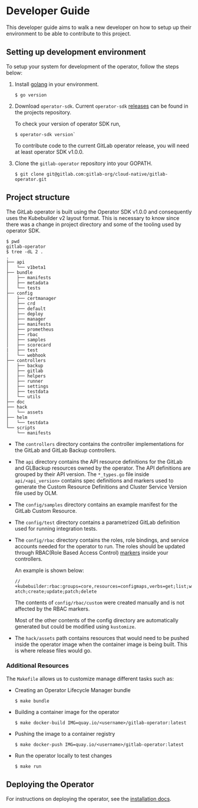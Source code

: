 # Developer Guide

This developer guide aims to walk a new developer on how to setup up their environment to be able to contribute to this project.

## Setting up development environment

To setup your system for development of the operator, follow the steps below:

1. Install [golang](https://golang.org/dl/) in your environment.

   ```shell
   $ go version
   ```

2. Download `operator-sdk`. Current `operator-sdk` [releases](https://github.com/operator-framework/operator-sdk/releases) can be found in the projects repository.

   To check your version of operator SDK run,

   ```shell
   $ operator-sdk version`
   ```

   To contribute code to the current GitLab operator release, you will need at least operator SDK v1.0.0.

3. Clone the `gitlab-operator` repository into your GOPATH.

   ```shell
   $ git clone git@gitlab.com:gitlab-org/cloud-native/gitlab-operator.git
   ```

## Project structure

The GitLab operator is built using the Operator SDK v1.0.0 and consequently uses the Kubebuilder v2 layout format. This is necessary to know since there was a change in project directory and some of the tooling used by operator SDK.

```
$ pwd
gitlab-operator
$ tree -dL 2 .
.
├── api
│   └── v1beta1
├── bundle
│   ├── manifests
│   ├── metadata
│   └── tests
├── config
│   ├── certmanager
│   ├── crd
│   ├── default
│   ├── deploy
│   ├── manager
│   ├── manifests
│   ├── prometheus
│   ├── rbac
│   ├── samples
│   ├── scorecard
|   ├── test
│   └── webhook
├── controllers
│   ├── backup
│   ├── gitlab
│   ├── helpers
│   ├── runner
│   ├── settings
│   ├── testdata
│   └── utils
├── doc
├── hack
│   └── assets
├── helm
│   └── testdata
└── scripts
    └── manifests
```

  * The `controllers` directory contains the controller implementations for the GitLab and GitLab Backup controllers.
  * The `api` directory contains the API resource definitions for the GitLab and GLBackup resources owned by the operator. The API definitions are grouped by their API version.
    The `*_types.go` file inside `api/<api_version>` contains spec definitions and markers used to generate the Custom Resource Definitions and Cluster Service Version file used by OLM.
  * The `config/samples` directory contains an example manifest for the GitLab Custom Resource.
  * The `config/test` directory contains a parametrized GitLab definition used for running integration tests.
  * The `config/rbac` directory contains the roles, role bindings, and service accounts needed for the operator to run. The roles should be updated through RBAC(Role Based Access Control) [markers](https://book.kubebuilder.io/reference/markers/rbac.html) inside your controllers.

    An example is shown below:

    `// +kubebuilder:rbac:groups=core,resources=configmaps,verbs=get;list;watch;create;update;patch;delete`

    The contents of `config/rbac/custom` were created manually and is not affected by the RBAC markers.

    Most of the other contents of the config directory are automatically generated but could be modified using `kustomize`.

  * The `hack/assets` path contains resources that would need to be pushed inside the operator image when the container image is being built. This is where release files would go.

### Additional Resources


The `Makefile` allows us to customize manage different tasks such as:

 - Creating an Operator Lifecycle Manager bundle

   ```
   $ make bundle
   ```

 - Building a container image for the operator

   ```
   $ make docker-build IMG=quay.io/<username>/gitlab-operator:latest
   ```

 - Pushing the image to a container registry

   ```
   $ make docker-push IMG=quay.io/<username>/gitlab-operator:latest
   ```

 - Run the operator locally to test changes

   ```
   $ make run
   ```

## Deploying the Operator

For instructions on deploying the operator, see the [installation docs](installation.md).
